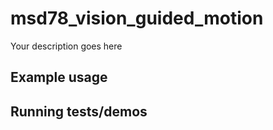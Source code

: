 # msd78_vision_guided_motion

Your description goes here

## Example usage

## Running tests/demos
    